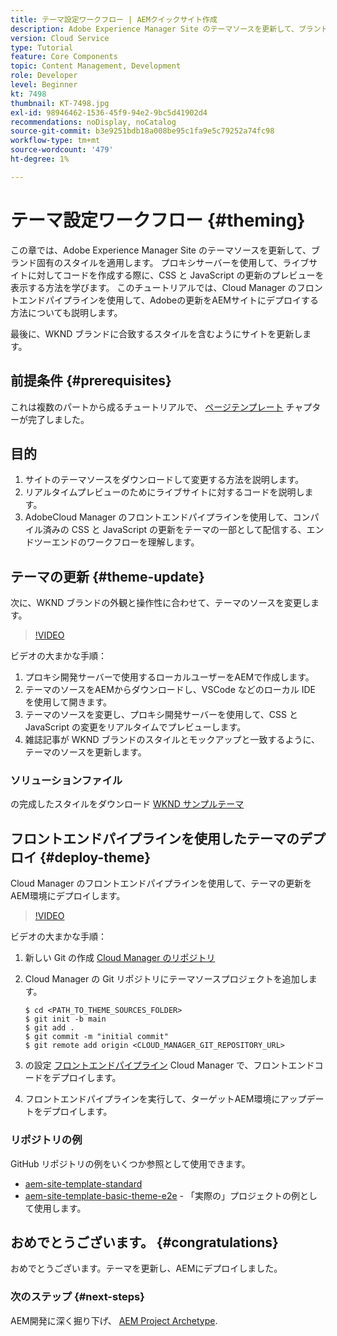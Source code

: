 ```yaml
---
title: テーマ設定ワークフロー | AEMクイックサイト作成
description: Adobe Experience Manager Site のテーマソースを更新して、ブランド固有のスタイルを適用する方法を説明します。 プロキシサーバーを使用して、CSS と JavaScript の更新のライブプレビューを表示する方法を説明します。 このチュートリアルでは、Cloud Manager のフロントエンドパイプラインを使用して、Adobeの更新をAEMサイトにデプロイする方法についても説明します。
version: Cloud Service
type: Tutorial
feature: Core Components
topic: Content Management, Development
role: Developer
level: Beginner
kt: 7498
thumbnail: KT-7498.jpg
exl-id: 98946462-1536-45f9-94e2-9bc5d41902d4
recommendations: noDisplay, noCatalog
source-git-commit: b3e9251bdb18a008be95c1fa9e5c79252a74fc98
workflow-type: tm+mt
source-wordcount: '479'
ht-degree: 1%

---
```


# テーマ設定ワークフロー {#theming}

この章では、Adobe Experience Manager Site のテーマソースを更新して、ブランド固有のスタイルを適用します。 プロキシサーバーを使用して、ライブサイトに対してコードを作成する際に、CSS と JavaScript の更新のプレビューを表示する方法を学びます。 このチュートリアルでは、Cloud Manager のフロントエンドパイプラインを使用して、Adobeの更新をAEMサイトにデプロイする方法についても説明します。

最後に、WKND ブランドに合致するスタイルを含むようにサイトを更新します。

## 前提条件 {#prerequisites}

これは複数のパートから成るチュートリアルで、 [ページテンプレート](./page-templates.md) チャプターが完了しました。

## 目的

1. サイトのテーマソースをダウンロードして変更する方法を説明します。
1. リアルタイムプレビューのためにライブサイトに対するコードを説明します。
1. AdobeCloud Manager のフロントエンドパイプラインを使用して、コンパイル済みの CSS と JavaScript の更新をテーマの一部として配信する、エンドツーエンドのワークフローを理解します。

## テーマの更新 {#theme-update}

次に、WKND ブランドの外観と操作性に合わせて、テーマのソースを変更します。

>[!VIDEO](https://video.tv.adobe.com/v/332918?quality=12&learn=on)

ビデオの大まかな手順：

1. プロキシ開発サーバーで使用するローカルユーザーをAEMで作成します。
1. テーマのソースをAEMからダウンロードし、VSCode などのローカル IDE を使用して開きます。
1. テーマのソースを変更し、プロキシ開発サーバーを使用して、CSS と JavaScript の変更をリアルタイムでプレビューします。
1. 雑誌記事が WKND ブランドのスタイルとモックアップと一致するように、テーマのソースを更新します。

### ソリューションファイル

の完成したスタイルをダウンロード [WKND サンプルテーマ](assets/theming/WKND-THEME-src-1.1.zip)

## フロントエンドパイプラインを使用したテーマのデプロイ {#deploy-theme}

Cloud Manager のフロントエンドパイプラインを使用して、テーマの更新をAEM環境にデプロイします。

>[!VIDEO](https://video.tv.adobe.com/v/338722?quality=12&learn=on)

ビデオの大まかな手順：

1. 新しい Git の作成 [Cloud Manager のリポジトリ](https://experienceleague.adobe.com/docs/experience-manager-cloud-manager/using/managing-code/cloud-manager-repositories.html)
1. Cloud Manager の Git リポジトリにテーマソースプロジェクトを追加します。

   ```shell
   $ cd <PATH_TO_THEME_SOURCES_FOLDER>
   $ git init -b main
   $ git add .
   $ git commit -m "initial commit"
   $ git remote add origin <CLOUD_MANAGER_GIT_REPOSITORY_URL>
   ```

1. の設定 [フロントエンドパイプライン](https://experienceleague.adobe.com/docs/experience-manager-cloud-service/implementing/using-cloud-manager/cicd-pipelines/introduction-ci-cd-pipelines.html) Cloud Manager で、フロントエンドコードをデプロイします。
1. フロントエンドパイプラインを実行して、ターゲットAEM環境にアップデートをデプロイします。

### リポジトリの例

GitHub リポジトリの例をいくつか参照として使用できます。

* [aem-site-template-standard](https://github.com/adobe/aem-site-template-standard)
* [aem-site-template-basic-theme-e2e](https://github.com/adobe/aem-site-template-basic-theme-e2e) - 「実際の」プロジェクトの例として使用します。

## おめでとうございます。 {#congratulations}

おめでとうございます。テーマを更新し、AEMにデプロイしました。

### 次のステップ {#next-steps}

AEM開発に深く掘り下げ、 [AEM Project Archetype](../project-archetype/overview.md).
